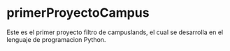 # primerProyectoCampus
Este es el primer proyecto filtro de campuslands, el cual se desarrolla en el lenguaje de programacion Python.
